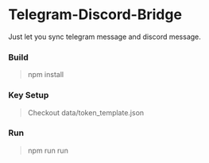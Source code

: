# Telegram-Discord-Bridge
Just let you sync telegram message and discord message.

### Build
> npm install

### Key Setup
> Checkout data/token_template.json
### Run
> npm run run